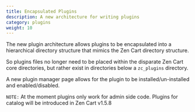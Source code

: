 ```yaml
---
title: Encapsulated Plugins
description: A new architecture for writing plugins
category: plugins
weight: 10
---
```


The new plugin architecture allows plugins to be encapsulated into a hierarchical directory structure
that mimics the Zen Cart directory structure. 

So plugins files no longer need to be placed within the disparate Zen Cart core directories, but rather exist 
in directories below a `zc_plugins` directory.

A new plugin manager page allows for the plugin to be installed/un-installed and enabled/disabled.

`NOTE:` At the moment plugins only work for admin side code. Plugins for catalog will be introduced
in Zen Cart v1.5.8

